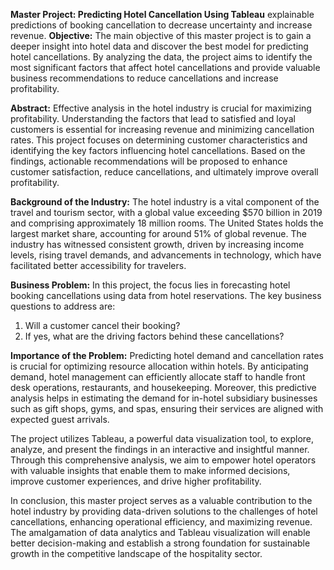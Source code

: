 **Master Project: Predicting Hotel Cancellation Using Tableau** 
explainable predictions of booking cancellation to decrease uncertainty and
increase revenue.
**Objective:**
The main objective of this master project is to gain a deeper insight into hotel data and discover the best model for predicting hotel cancellations. By analyzing the data, the project aims to identify the most significant factors that affect hotel cancellations and provide valuable business recommendations to reduce cancellations and increase profitability.

**Abstract:**
Effective analysis in the hotel industry is crucial for maximizing profitability. Understanding the factors that lead to satisfied and loyal customers is essential for increasing revenue and minimizing cancellation rates. This project focuses on determining customer characteristics and identifying the key factors influencing hotel cancellations. Based on the findings, actionable recommendations will be proposed to enhance customer satisfaction, reduce cancellations, and ultimately improve overall profitability.

**Background of the Industry:**
The hotel industry is a vital component of the travel and tourism sector, with a global value exceeding $570 billion in 2019 and comprising approximately 18 million rooms. The United States holds the largest market share, accounting for around 51% of global revenue. The industry has witnessed consistent growth, driven by increasing income levels, rising travel demands, and advancements in technology, which have facilitated better accessibility for travelers.

**Business Problem:**
In this project, the focus lies in forecasting hotel booking cancellations using data from hotel reservations. The key business questions to address are:
1. Will a customer cancel their booking?
2. If yes, what are the driving factors behind these cancellations?

**Importance of the Problem:**
Predicting hotel demand and cancellation rates is crucial for optimizing resource allocation within hotels. By anticipating demand, hotel management can efficiently allocate staff to handle front desk operations, restaurants, and housekeeping. Moreover, this predictive analysis helps in estimating the demand for in-hotel subsidiary businesses such as gift shops, gyms, and spas, ensuring their services are aligned with expected guest arrivals.

The project utilizes Tableau, a powerful data visualization tool, to explore, analyze, and present the findings in an interactive and insightful manner. Through this comprehensive analysis, we aim to empower hotel operators with valuable insights that enable them to make informed decisions, improve customer experiences, and drive higher profitability.

In conclusion, this master project serves as a valuable contribution to the hotel industry by providing data-driven solutions to the challenges of hotel cancellations, enhancing operational efficiency, and maximizing revenue. The amalgamation of data analytics and Tableau visualization will enable better decision-making and establish a strong foundation for sustainable growth in the competitive landscape of the hospitality sector.
